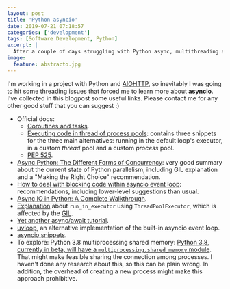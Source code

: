 ```yaml
---
layout: post
title: 'Python asyncio'
date: 2019-07-21 07:18:57
categories: ['development']
tags: [Software Development, Python]
excerpt: |
  After a couple of days struggling with Python async, multithreading and so on, I want to write down some notes and references at least for my future self.
image:
  feature: abstracto.jpg
---
```


I'm working in a project with Python and [AIOHTTP](https://aiohttp.readthedocs.io/en/stable/), so inevitably I was going to hit some threading issues that forced me to learn more about **asyncio**. I've collected in this blogpost some useful links. Please contact me for any other good stuff that you can suggest :)

- Official docs:
  - [Coroutines and tasks](https://docs.python.org/3/library/asyncio-task.html#example-parallel-execution-of-tasks).
  - [Executing code in thread of process pools](https://docs.python.org/3/library/asyncio-eventloop.html#executing-code-in-thread-or-process-pools): contains three snippets for the three main alternatives: running in the default loop's executor, in a custom *thread* pool and a custom *process* pool.
  - [PEP 525](https://www.python.org/dev/peps/pep-0525/#asynchronous-generators).
- [Async Python: The Different Forms of Concurrency](http://masnun.rocks/2016/10/06/async-python-the-different-forms-of-concurrency/): very good summary about the current state of Python parallelism, including GIL explanation and a "Making the Right Choice" recommendation.
- [How to deal with blocking code within asyncio event loop](https://www.slideshare.net/MykolaNovik/how-to-deal-with-blocking-code-within-asyncio-event-loop): recommendations, including lower-level suggestions than usual. 
- [Async IO in Python: A Complete Walkthrough](https://realpython.com/async-io-python/).
- [Explanation](https://stackoverflow.com/questions/14991710/is-concurrent-futures-a-medicine-of-the-gil) about `run_in_executor` using `ThreadPoolExecutor`, which is affected by the [GIL](https://wiki.python.org/moin/GlobalInterpreterLock).
- [Yet another async/await tutorial](https://stackabuse.com/python-async-await-tutorial/).
- [uvloop](https://uvloop.readthedocs.io/), an alternative implementation of the built-in asyncio event loop.
- [asyncio snippets](http://blog.mathieu-leplatre.info/some-python-3-asyncio-snippets.html).
- To explore: Python 3.8 multiprocessing shared memory: [Python 3.8, currently in beta, will have a `multiprocessing.shared_memory` module](https://docs.python.org/3.8/whatsnew/3.8.html#multiprocessing). That might make feasible sharing the connection among processes. I haven't done any research about this, so this can be plain wrong. In addition, the overhead of creating a new process might make this approach prohibitive.
